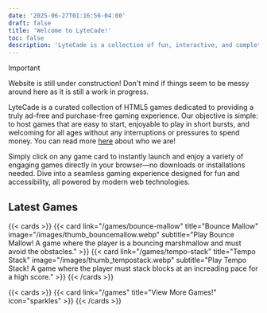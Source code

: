 ```yaml
---
date: '2025-06-27T01:16:56-04:00'
draft: false
title: 'Welcome to LyteCade!'
toc: false
description: 'LyteCade is a collection of fun, interactive, and completely free-to-play HTML5 games!'
---
```


> [!IMPORTANT]
> Website is still under construction! Don't mind if things seem to be messy around here as it is still a work in progress.

LyteCade is a curated collection of HTML5 games dedicated to providing a truly ad-free and purchase-free gaming experience. Our objective is simple: to host games that are easy to start, enjoyable to play in short bursts, and welcoming for all ages without any interruptions or pressures to spend money. You can read more [here](/about) about who we are!

Simply click on any game card to instantly launch and enjoy a variety of engaging games directly in your browser—no downloads or installations needed. Dive into a seamless gaming experience designed for fun and accessibility, all powered by modern web technologies.

## Latest Games

{{< cards >}}
  {{< card link="/games/bounce-mallow" title="Bounce Mallow" image="/images/thumb_bouncemallow.webp" subtitle="Play Bounce Mallow! A game where the player is a bouncing marshmallow and must avoid the obstacles." >}}
  {{< card link="/games/tempo-stack" title="Tempo Stack" image="/images/thumb_tempostack.webp" subtitle="Play Tempo Stack! A game where the player must stack blocks at an increading pace for a high score." >}}
{{< /cards >}}

{{< cards >}}
  {{< card link="/games" title="View More Games!" icon="sparkles" >}}
{{< /cards >}}
